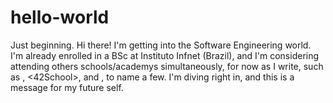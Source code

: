 # hello-world
Just beginning.
Hi there! I'm getting into the Software Engineering world. I'm already enrolled in a BSc at Instituto Infnet (Brazil), and I'm considering attending others schools/academys simultaneously, for now as I write, such as <LaunchSchool>, <42School>, and <CodingNomads>, to name a few. I'm diving right in, and this is a message for my future self.
